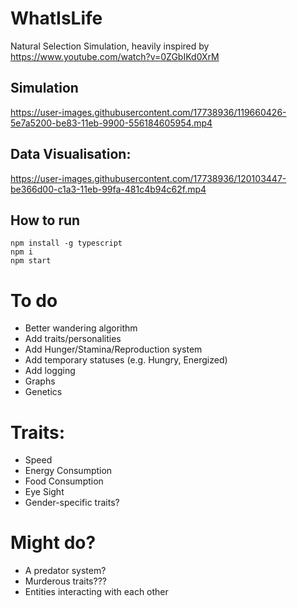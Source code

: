 


# WhatIsLife
Natural Selection Simulation, heavily inspired by https://www.youtube.com/watch?v=0ZGbIKd0XrM



## Simulation
https://user-images.githubusercontent.com/17738936/119660426-5e7a5200-be83-11eb-9900-556184605954.mp4

## Data Visualisation:
https://user-images.githubusercontent.com/17738936/120103447-be366d00-c1a3-11eb-99fa-481c4b94c62f.mp4


## How to run
```
npm install -g typescript
npm i
npm start
```

# To do
- Better wandering algorithm
- Add traits/personalities
- Add Hunger/Stamina/Reproduction system
- Add temporary statuses (e.g. Hungry, Energized)
- Add logging
- Graphs
- Genetics
# Traits:
- Speed
- Energy Consumption
- Food Consumption
- Eye Sight
- Gender-specific traits?

# Might do?
- A predator system?
- Murderous traits???
- Entities interacting with each other


